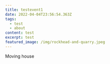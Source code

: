 ```yaml
---
title: testevent1
date: 2022-04-04T23:56:54.363Z
tags:
  - test
  - about
content: test
excerpt: test
featured_image: /img/rockhead-and-quarry.jpeg
---
```

Moving house